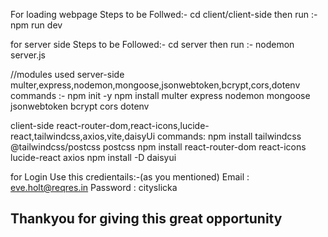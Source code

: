 For loading webpage 
Steps to be Follwed:-
cd client/client-side
then run :- npm run dev

for server side
Steps to be Followed:-
cd server
then run :- nodemon server.js

//modules used 
server-side
multer,express,nodemon,mongoose,jsonwebtoken,bcrypt,cors,dotenv
commands :-
npm init -y
npm install multer express nodemon mongoose jsonwebtoken bcrypt cors dotenv

client-side
react-router-dom,react-icons,lucide-react,tailwindcss,axios,vite,daisyUi
commands:
npm install tailwindcss @tailwindcss/postcss postcss
npm install react-router-dom react-icons lucide-react axios
npm install -D daisyui

for Login Use this credientails:-(as you mentioned)
Email : eve.holt@reqres.in
Password : cityslicka

## Thankyou for giving this great opportunity


